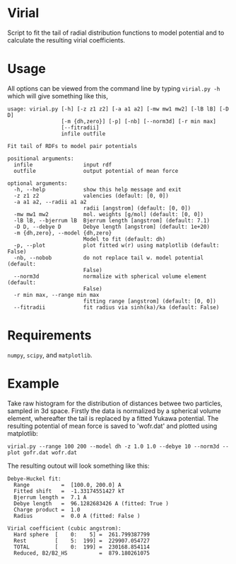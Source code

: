 # Virial
Script to fit the tail of radial distribution functions to model potential and to calculate
the resulting virial coefficients.

# Usage
All options can be viewed from the command line by typing `virial.py -h` which will give something like this,
~~~~
usage: virial.py [-h] [-z z1 z2] [-a a1 a2] [-mw mw1 mw2] [-lB lB] [-D D]
                 [-m {dh,zero}] [-p] [-nb] [--norm3d] [-r min max]
                 [--fitradii]
                 infile outfile

Fit tail of RDFs to model pair potentials

positional arguments:
  infile                input rdf
  outfile               output potential of mean force

optional arguments:
  -h, --help            show this help message and exit
  -z z1 z2              valencies (default: [0, 0])
  -a a1 a2, --radii a1 a2
                        radii [angstrom] (default: [0, 0])
  -mw mw1 mw2           mol. weights [g/mol] (default: [0, 0])
  -lB lB, --bjerrum lB  Bjerrum length [angstrom] (default: 7.1)
  -D D, --debye D       Debye length [angstrom] (default: 1e+20)
  -m {dh,zero}, --model {dh,zero}
                        Model to fit (default: dh)
  -p, --plot            plot fitted w(r) using matplotlib (default: False)
  -nb, --nobob          do not replace tail w. model potential (default:
                        False)
  --norm3d              normalize with spherical volume element (default:
                        False)
  -r min max, --range min max
                        fitting range [angstrom] (default: [0, 0])
  --fitradii            fit radius via sinh(ka)/ka (default: False)
~~~~

# Requirements
`numpy`, `scipy`, and `matplotlib`.

# Example

Take raw histogram for the distribution of distances betwee two particles, sampled in 3d
space. Firstly the data is normalized by a spherical volume element, whereafter
the tail is replaced by a fitted Yukawa potential. The resulting potential
of mean force is saved to 'wofr.dat' and plotted using matplotlib:

~~~~
virial.py --range 100 200 --model dh -z 1.0 1.0 --debye 10 --norm3d --plot gofr.dat wofr.dat
~~~~

The resulting outout will look something like this:

~~~~
Debye-Huckel fit:
  Range          =  [100.0, 200.0] A
  Fitted shift   =  -1.33174551427 kT
  Bjerrum length =  7.1 A
  Debye length   =  96.1282683426 A (fitted: True )
  Charge product =  1.0
  Radius         =  0.0 A (fitted: False )

Virial coefficient (cubic angstrom):
  Hard sphere  [    0:    5] =  261.799387799
  Rest         [    5:  199] =  229907.054727
  TOTAL        [    0:  199] =  230168.854114
  Reduced, B2/B2_HS          =  879.180261075
~~~~

